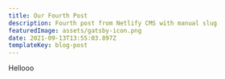 ```yaml
---
title: Our Fourth Post
description: Fourth post from Netlify CMS with manual slug
featuredImage: assets/gatsby-icon.png
date: 2021-09-13T13:55:03.897Z
templateKey: blog-post
---
```

Hellooo
